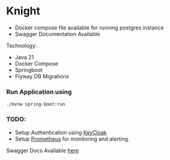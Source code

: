 # Knight

- Docker compose file available for running postgres instance
- Swagger Documentation Available

Technology: 
- Java 21
- Docker Compose
- Springboot
- Flyway DB Migrations

### Run Application using

```shell
./mvnw spring-boot:run
```

### TODO:
- Setup Authentication using [KeyCloak](https://www.keycloak.org/)
- Setup [Prometheus](https://prometheus.io/) for monitoring and alerting. 

Swagger Docs Available [here](http://localhost:8080/swagger-ui/index.html)